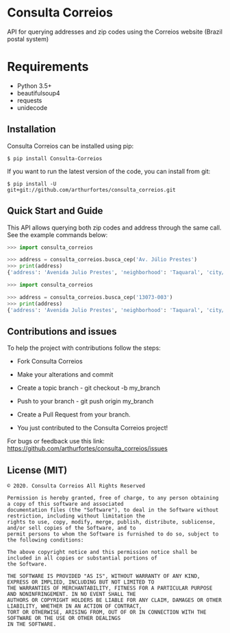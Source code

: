 # Consulta Correios

API for querying addresses and zip codes using the Correios website (Brazil postal system)


# Requirements

- Python 3.5+
- beautifulsoup4
- requests
- unidecode


## Installation

Consulta Correios can be installed using pip:

    $ pip install Consulta-Correios

If you want to run the latest version of the code, you can install from git:

    $ pip install -U git+git://github.com/arthurfortes/consulta_correios.git


## Quick Start and Guide

This API allows querying both zip codes and address through the same call. See the example commands below:

```python
>>> import consulta_correios

>>> address = consulta_correios.busca_cep('Av. Júlio Prestes')
>>> print(address)
{'address': 'Avenida Julio Prestes', 'neighborhood': 'Taquaral', 'city/state': 'Campinas/SP', 'zipcode': '13076-001'}
```

```python
>>> import consulta_correios

>>> address = consulta_correios.busca_cep('13073-003')
>>> print(address)
{'address': 'Avenida Julio Prestes', 'neighborhood': 'Taquaral', 'city/state': 'Campinas/SP', 'zipcode': '13076-001'}
```


## Contributions and issues

To help the project with contributions follow the steps:

- Fork Consulta Correios

- Make your alterations and commit

- Create a topic branch - git checkout -b my_branch

- Push to your branch - git push origin my_branch

- Create a Pull Request from your branch.

- You just contributed to the Consulta Correios project!

For bugs or feedback use this link: https://github.com/arthurfortes/consulta_correios/issues


## License (MIT)

    © 2020. Consulta Correios All Rights Reserved

    Permission is hereby granted, free of charge, to any person obtaining a copy of this software and associated
    documentation files (the "Software"), to deal in the Software without restriction, including without limitation the
    rights to use, copy, modify, merge, publish, distribute, sublicense, and/or sell copies of the Software, and to
    permit persons to whom the Software is furnished to do so, subject to the following conditions:

    The above copyright notice and this permission notice shall be included in all copies or substantial portions of
    the Software.

    THE SOFTWARE IS PROVIDED "AS IS", WITHOUT WARRANTY OF ANY KIND, EXPRESS OR IMPLIED, INCLUDING BUT NOT LIMITED TO
    THE WARRANTIES OF MERCHANTABILITY, FITNESS FOR A PARTICULAR PURPOSE AND NONINFRINGEMENT. IN NO EVENT SHALL THE
    AUTHORS OR COPYRIGHT HOLDERS BE LIABLE FOR ANY CLAIM, DAMAGES OR OTHER LIABILITY, WHETHER IN AN ACTION OF CONTRACT,
    TORT OR OTHERWISE, ARISING FROM, OUT OF OR IN CONNECTION WITH THE SOFTWARE OR THE USE OR OTHER DEALINGS
    IN THE SOFTWARE.

